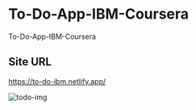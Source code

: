 # To-Do-App-IBM-Coursera
To-Do-App-IBM-Coursera

## Site URL
https://to-do-ibm.netlify.app/

![todo-img](https://github.com/user-attachments/assets/72609dd4-8d51-43d0-97d3-dce978c2af81)
